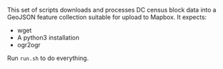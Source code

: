 This set of scripts downloads and processes DC census block data into a GeoJSON feature collection suitable for upload to Mapbox. It expects:
* wget
* A python3 installation
* ogr2ogr

Run `run.sh` to do everything.